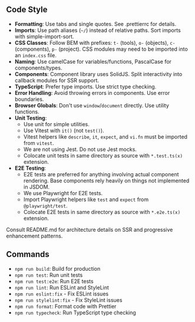 ## Code Style
- **Formatting**: Use tabs and single quotes. See .prettierrc for details.
- **Imports**: Use path aliases (`~/`) instead of relative paths. Sort imports with simple-import-sort.
- **CSS Classes**: Follow BEM with prefixes: `t-` (tools), `o-` (objects), `c-` (components), `p-` (project). CSS modules may need to be imported into an `index.css` file.
- **Naming**: Use camelCase for variables/functions, PascalCase for components/types.
- **Components**: Component library uses SolidJS. Split interactivity into callback modules for SSR support.
- **TypeScript**: Prefer type imports. Use strict type checking.
- **Error Handling**: Avoid throwing errors in components. Use error boundaries.
- **Browser Globals**: Don't use `window`/`document` directly. Use utility functions.
- **Unit Testing**:
    - Use unit for simple utilities.
    - Use Vitest with `it()` (not `test()`).
    - Vitest helpers like `describe`, `it`, `expect`, and `vi.fn` must be imported from `vitest`.
    - We are not using Jest. Do not use Jest mocks.
    - Colocate unit tests in same directory as source with `*.test.ts(x)` extension.
- **E2E Testing**:
    - E2E tests are preferred for anything involving actual component rendering. Base components rely heavily on things not implemented in JSDOM.
    - We use Playwright for E2E tests.
    - Import Playwright helpers like `test` and `expect` from `@playwright/test`.
    - Colocate E2E tests in same directory as source with `*.e2e.ts(x)` extension.

Consult README.md for architecture details on SSR and progressive enhancement patterns.

## Commands
- `npm run build`: Build for production
- `npm run test`: Run unit tests
- `npm run test:e2e`: Run E2E tests
- `npm run lint`: Run ESLint and StyleLint
- `npm run eslint:fix` - Fix ESLint issues
- `npm run stylelint:fix` - Fix StyleLint issues
- `npm run format`: Format code with Prettier
- `npm run typecheck`: Run TypeScript type checking